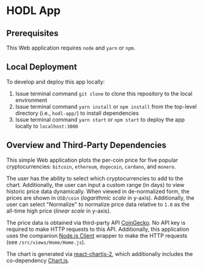# HODL App

## Prerequisites

This Web application requires `node` and `yarn` or `npm`.

## Local Deployment

To develop and deploy this app locally:
  1. Issue terminal command `git clone` to clone this repository to the local environment
  2. Issue terminal command `yarn install` or `npm install` from the top-level directory (i.e., `hodl-app/`) to install dependencies
  3. Issue terminal command `yarn start` or `npm start` to deploy the app locally to `localhost:3000`

## Overview and Third-Party Dependencies

This simple Web application plots the per-coin price for five popular cryptocurrencies: `bitcoin`, `ethereum`, `dogecoin`, `cardano`, and `monero`.

The user has the ability to select which cryptocurrencies to add to the chart. Additionally, the user can input a custom range (in days) to view historic price data dynamically. When viewed in de-normalized form, the prices are shown in `USD/coin` (*logarithmic scale* in y-axis). Additionally, the user can select "Normalize" to normalize price data relative to `1.0` as the all-time high price (*linear scale* in y-axis).

The price data is obtained via third-party API [CoinGecko](https://www.coingecko.com/en/api/). No API key is required to make HTTP requests to this API. Additionally, this application uses the companion [Node.js Client](https://github.com/miscavage/CoinGecko-API) wrapper to make the HTTP requests (see `/src/views/Home/Home.js`).

The chart is generated via [react-chartjs-2](https://github.com/reactchartjs/react-chartjs-2), which additionally includes the co-dependency [Chart.js](https://www.chartjs.org/docs/latest/).
